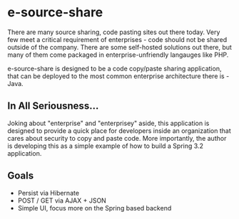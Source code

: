 # e-source-share

There are many source sharing, code pasting sites out there today. Very few meet a critical requirement
of enterprises - code should not be shared outside of the company. There are some self-hosted solutions
out there, but many of them come packaged in enterprise-unfriendly langauges like PHP.

e-source-share is designed to be a code copy/paste sharing application, that can be deployed to the most
common enterprise architecture there is - Java.

## In All Seriousness...
Joking about "enterprise" and "enterprisey" aside, this application is designed to provide a quick place
for developers inside an organization that cares about security to copy and paste code. More importantly,
the author is developing this as a simple example of how to build a Spring 3.2 application.

## Goals
* Persist via Hibernate
* POST / GET via AJAX + JSON
* Simple UI, focus more on the Spring based backend
